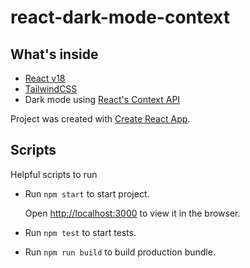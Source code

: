 # react-dark-mode-context

## What's inside

- [React v18](https://https://reactjs.org)
- [TailwindCSS](https://tailwindcss.com)
- Dark mode using [React's Context API](https://reactjs.org/docs/context.html)

Project was created with [Create React App](https://github.com/facebook/create-react-app).

## Scripts

Helpful scripts to run

- Run `npm start` to start project.

  Open [http://localhost:3000](http://localhost:3000) to view it in the browser.

- Run `npm test` to start tests.

- Run `npm run build` to build production bundle.
